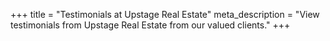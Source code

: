 +++
title = "Testimonials at Upstage Real Estate"
meta_description = "View testimonials from Upstage Real Estate from our valued clients."
+++